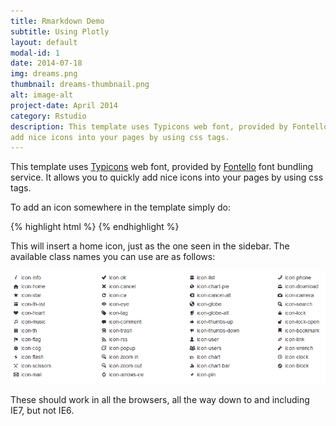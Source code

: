 ```yaml
---
title: Rmarkdown Demo
subtitle: Using Plotly
layout: default
modal-id: 1
date: 2014-07-18
img: dreams.png
thumbnail: dreams-thumbnail.png
alt: image-alt
project-date: April 2014
category: Rstudio
description: This template uses Typicons web font, provided by Fontello font bundling service. It allows you to quickly
add nice icons into your pages by using css tags. 
---
```


This template uses [Typicons][ty] web font, provided by [Fontello][fo] font bundling service. It allows you to quickly
add nice icons into your pages by using css tags. 

To add an icon somewhere in the template simply do:

{% highlight html %}
<i class="icon-home"></i>
{% endhighlight %}

This will insert a home icon, just as the one seen in the sidebar. The available class names you can use are as follows:


![Available Icons][icons]

These should work in all the browsers, all the way down to and including IE7, but not IE6.



[ty]: http://typicons.com/
[fo]: http://fontello.com/

[icons]: /img/icons.png "Available Icons"

